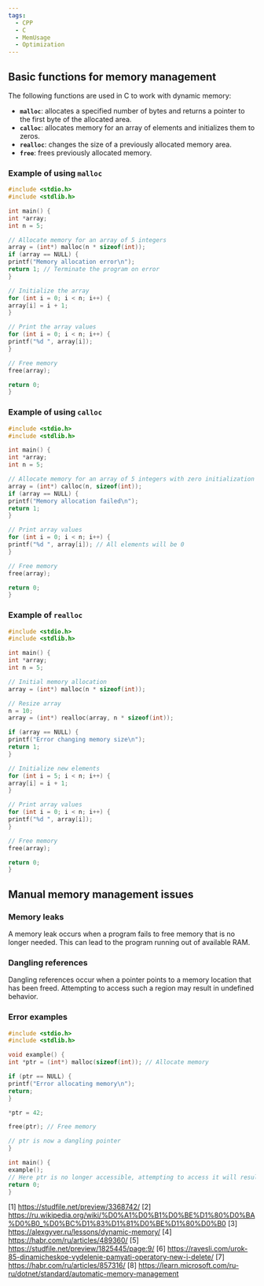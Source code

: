 ```yaml
---
tags:
  - CPP
  - C
  - MemUsage
  - Optimization
---
```

## Basic functions for memory management

The following functions are used in C to work with dynamic memory:

- **`malloc`**: allocates a specified number of bytes and returns a pointer to the first byte of the allocated area.
- **`calloc`**: allocates memory for an array of elements and initializes them to zeros.
- **`realloc`**: changes the size of a previously allocated memory area.
- **`free`**: frees previously allocated memory.

### Example of using `malloc`

```c
#include <stdio.h>
#include <stdlib.h>

int main() {
int *array;
int n = 5;

// Allocate memory for an array of 5 integers
array = (int*) malloc(n * sizeof(int));
if (array == NULL) {
printf("Memory allocation error\n");
return 1; // Terminate the program on error
}

// Initialize the array
for (int i = 0; i < n; i++) {
array[i] = i + 1;
}

// Print the array values
for (int i = 0; i < n; i++) {
printf("%d ", array[i]);
}

// Free memory
free(array);

return 0;
}
```

### Example of using `calloc`

```c
#include <stdio.h>
#include <stdlib.h>

int main() {
int *array;
int n = 5;

// Allocate memory for an array of 5 integers with zero initialization
array = (int*) calloc(n, sizeof(int));
if (array == NULL) {
printf("Memory allocation failed\n");
return 1;
}

// Print array values
for (int i = 0; i < n; i++) {
printf("%d ", array[i]); // All elements will be 0
}

// Free memory
free(array);

return 0;
}
```

### Example of `realloc`

```c
#include <stdio.h>
#include <stdlib.h>

int main() {
int *array;
int n = 5;

// Initial memory allocation
array = (int*) malloc(n * sizeof(int));

// Resize array
n = 10;
array = (int*) realloc(array, n * sizeof(int));

if (array == NULL) {
printf("Error changing memory size\n");
return 1;
}

// Initialize new elements
for (int i = 5; i < n; i++) {
array[i] = i + 1;
}

// Print array values
for (int i = 0; i < n; i++) {
printf("%d ", array[i]);
}

// Free memory
free(array);

return 0;
}
```

## Manual memory management issues

### Memory leaks

A memory leak occurs when a program fails to free memory that is no longer needed. This can lead to the program running out of available RAM.

### Dangling references

Dangling references occur when a pointer points to a memory location that has been freed. Attempting to access such a region may result in undefined behavior.

### Error examples

```c
#include <stdio.h>
#include <stdlib.h>

void example() {
int *ptr = (int*) malloc(sizeof(int)); // Allocate memory

if (ptr == NULL) {
printf("Error allocating memory\n");
return;
}

*ptr = 42;

free(ptr); // Free memory

// ptr is now a dangling pointer
}

int main() {
example();
// Here ptr is no longer accessible, attempting to access it will result in an error.
return 0;
}
```


[1] https://studfile.net/preview/3368742/
[2] https://ru.wikipedia.org/wiki/%D0%A1%D0%B1%D0%BE%D1%80%D0%BA%D0%B0_%D0%BC%D1%83%D1%81%D0%BE%D1%80%D0%B0
[3] https://alexgyver.ru/lessons/dynamic-memory/
[4] https://habr.com/ru/articles/489360/
[5] https://studfile.net/preview/1825445/page:9/
[6] https://ravesli.com/urok-85-dinamicheskoe-vydelenie-pamyati-operatory-new-i-delete/
[7] https://habr.com/ru/articles/857316/
[8] https://learn.microsoft.com/ru-ru/dotnet/standard/automatic-memory-management